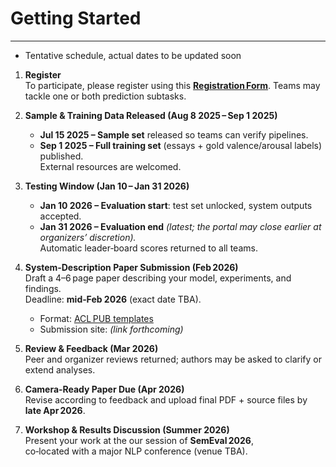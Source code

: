 # Getting Started
---
* Tentative schedule, actual dates to be updated soon
1. **Register**  
   To participate, please register using this  **[Registration Form](#)**. 
   Teams may tackle one or both prediction subtasks.

2. **Sample & Training Data Released (Aug 8 2025 – Sep 1 2025)**  
   * **Jul 15 2025 – Sample set** released so teams can verify pipelines.  
   * **Sep 1 2025 – Full training set** (essays + gold valence/arousal labels) published.  
     External resources are welcomed.

3. **Testing Window (Jan 10 – Jan 31 2026)**  
   * **Jan 10 2026 – Evaluation start**: test set unlocked, system outputs accepted.  
   * **Jan 31 2026 – Evaluation end** *(latest; the portal may close earlier at organizers’ discretion).*  
   Automatic leader‑board scores returned to all teams.

4. **System‑Description Paper Submission (Feb 2026)**  
   Draft a 4–6 page paper describing your model, experiments, and findings.  
   Deadline: **mid‑Feb 2026** (exact date TBA).  
   - Format: [ACL PUB templates](https://acl-org.github.io/ACLPUB/formatting.html)  
   - Submission site: *(link forthcoming)*

5. **Review & Feedback (Mar 2026)**  
   Peer and organizer reviews returned; authors may be asked to clarify or extend analyses.

6. **Camera‑Ready Paper Due (Apr 2026)**  
   Revise according to feedback and upload final PDF + source files by **late Apr 2026**.

7. **Workshop & Results Discussion (Summer 2026)**  
   Present your work at the our session of **SemEval 2026**,  
   co‑located with a major NLP conference (venue TBA).